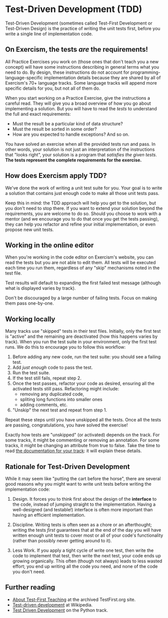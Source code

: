 # Test-Driven Development (TDD)

Test-Driven Development (sometimes called Test-First Development or Test-Driven Design) is the practice of writing the unit tests first, before you write a single line of implementation code.

## On Exercism, the tests _are_ the requirements!

All Practice Exercises you work on (those ones that don't teach you a new concept) will have some instructions describing in general terms what you need to do.
By design, these instructions do not account for programming-language-specific implementation details because they are shared by all of Exercism's 70+ language tracks.
Some language tracks will append more specific details for you, but not all of them do.

When you start working on a Practice Exercise, give the instructions a careful read.
They will give you a broad overview of how you go about implementing a solution.
But you will have to read the _tests_ to understand the full and exact requirements:

- Must the result be a particular kind of data structure?
- Must the result be sorted in some order?
- How are you expected to handle exceptions? And so on.

You have solved an exercise when all the provided tests run and pass.
In other words, your solution is not just an interpretation of the instructions that "looks right", your solution is a program that _satisfies the given tests_.
**The tests represent the complete requirements for the exercise.**

## How does Exercism apply TDD?

We've done the work of writing a unit test suite for you.
Your goal is to write a solution that contains just enough code to make all those unit tests pass.

Keep this in mind: the TDD approach will help you get to the solution, but you don't need to stop there.
If you want to extend your solution beyond the requirements, you are welcome to do so.
Should you choose to work with a mentor (and we encourage you to do that once you get the tests passing), they can help you refactor and refine your initial implementation, or even propose new unit tests.

## Working in the online editor

When you're working in the code editor on Exercism's website, you can read the tests but you are not able to edit them.
All tests will be executed each time you run them, regardless of any "skip" mechanisms noted in the test file.

Test results will default to expanding the first failed test message (although what is displayed varies by track).

Don't be discouraged by a large number of failing tests.
Focus on making them pass one-by-one.

## Working locally

Many tracks use "skipped" tests in their test files.
Initially, only the first test is "active" and the remaining are deactivated (how this happens varies by track).
When you run the test suite in your environment, only the first test runs.
We do this to encourage you to follow this workflow:

1. Before adding any new code, run the test suite: you should see a failing test.
1. Add _just enough_ code to pass the test.
1. Run the test suite.
1. If the test still fails, repeat step 2.
1. Once the test passes, refactor your code as desired, ensuring all the activated tests still pass.
   Refactoring might include:
    - removing any duplicated code,
    - spliting long functions into smaller ones
    - adding comments, etc.
1. "Unskip" the next test and repeat from step 1.

Repeat these steps until you have unskipped all the tests.
Once all the tests are passing, congratulations, you have solved the exercise!

Exactly how tests are "unskipped" (or activated) depends on the track.
For some tracks, it might be commenting or removing an annotation.
For some tracks, it might be changing an attribute from true to false.
Take the time to read [the documentation for your track][track-docs]: it will explain these details.

## Rationale for Test-Driven Development

While it may seem like "putting the cart before the horse", there are several good reasons why you might want to write unit tests before writing the implementation code:

1. Design.
   It forces you to think first about the design of the **interface** to the code, instead of jumping straight to the implementation.
   Having a well-designed (and testable!) interface is often more important than having an efficient implementation.

1. Discipline.
   Writing tests is often seen as a chore or an afterthought; writing the tests _first_ guarantees that at the end of the day you will have written enough unit tests to cover most or all of your code's functionality (rather than possibly never getting around to it).

1. Less Work.
   If you apply a tight cycle of write one test, then write the code to implement that test, then write the next test, your code ends up growing organically.
   This often (though not always) leads to less wasted effort; you end up writing all the code you need, and none of the code you don't need.

## Further reading

* [About Test-First Teaching][test-first] at the archived TestFirst\.org site.
* [Test-driven development][tdd-wiki] at Wikipedia.
* [Test Driven Development][tdd-python] on the Python track.

[track-docs]: https://exercism.org/docs/tracks
[test-first]: https://web.archive.org/web/20220918221108/http://testfirst.org/about
[tdd-wiki]: https://en.wikipedia.org/wiki/Test-driven_development
[tdd-python]: https://exercism.org/docs/tracks/python/test-driven-development
